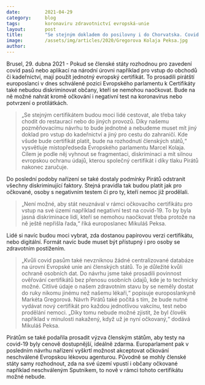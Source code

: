 ```yaml
---
date:         2021-04-29
category:     blog
tags:         koronaviru zdravotnictví evropská-unie
layout:       post
title:        "Se stejným dokladem do posilovny i do Chorvatska. Covid pas jde vstříc pirátským požadavkům"
image:        /assets/img/articles/2020/Gregorova Kolaja Peksa.jpg
author:       
---
```



Brusel, 29. dubna 2021 - Pokud se členské státy rozhodnou pro zavedení covid pasů nebo aplikací na národní úrovni například pro vstup do obchodů či kadeřnictví, mají použít jednotný evropský certifikát. To prosadili pirátští europoslanci v dnes schválené pozici Evropského parlamentu k Certifikáty také nebudou diskriminovat občany, kteří se nemohou naočkovat. Bude na ně možné nahrát kromě očkování i negativní test na koronavirus nebo potvrzení o protilátkách.

> „Se stejným certifikátem budou moci lidé cestovat, ale třeba taky chodit do restaurací nebo do jiných provozů. Díky našemu pozměňovacímu návrhu to bude jednotné a nebudeme muset mít jiný doklad pro vstup do kadeřnictví a jiný pro cestu do zahraničí. Kde všude bude certifikát platit, bude na rozhodnutí členských států,“ vysvětluje místopředseda Evropského parlamentu Marcel Kolaja. Cílem je podle něj vyhnout se fragmentaci, diskriminaci a mít silnou evropskou ochranu údajů, kterou společný certifikát i díky tlaku Pirátů nakonec zaručuje.

Do poslední podoby nařízení se také dostaly podmínky Pirátů odstranit všechny diskriminující faktory. Stejná pravidla tak budou platit jak pro očkované, osoby s negativním testem či pro ty, kteří nemoc již prodělali.

> „Není možné, aby stát neuznával v rámci očkovacího certifikátu pro vstup na své území například negativní test na covid-19. To by byla jasná diskriminace lidí, kteří se nemohou naočkovat třeba protože na ně ještě nepřišla řada,“ říká europoslanec Mikuláš Peksa.

Lidé si navíc budou moci vybrat, zda dostanou papírovou verzi certifikátu, nebo digitální. Formát navíc bude muset být přístupný i pro osoby se zdravotním postižením. 

> „Kvůli covid pasům také nevzniknou žádné centralizované databáze na úrovni Evropské unie ani členských států. To je důležité kvůli ochraně osobních dat. Do návrhu jsme také prosadili povinnost ověřování certifikátů bez přenosu osobních údajů, kde je to technicky možné. Citlivé údaje o našem zdravotním stavu by se neměly dostat do ruky nikomu jinému než našemu lékaři,“ popisuje europoslankyně Markéta Gregorová. Návrh Pirátů také počítá s tím, že bude nutné vydávat nový certifikát pro každou jednotlivou vakcínu, test nebo prodělání nemoci. „Díky tomu nebude možné zjistit, že byl člověk například v minulosti nakažený, když už je nyní očkovaný,“ dodává Mikuláš Peksa.

Pirátům se také podařila prosadit výzva členským státům, aby testy na covid-19 byly cenově dostupnější, ideálně zdarma. Europarlament pak v posledním návrhu nařízení vyškrtl možnost akceptovat očkování neschválené Evropskou lékovou agenturou. Původně se mohly členské státy samy rozhodnout, zda na své území vpustí i občany očkované například neschváleným Sputnikem, to nově v rámci tohoto certifikátu možné nebude.

